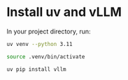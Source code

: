 # Install uv and vLLM

In your project directory, run:

```bash
uv venv --python 3.11
```

```bash
source .venv/bin/activate
```

```bash
uv pip install vllm
```

